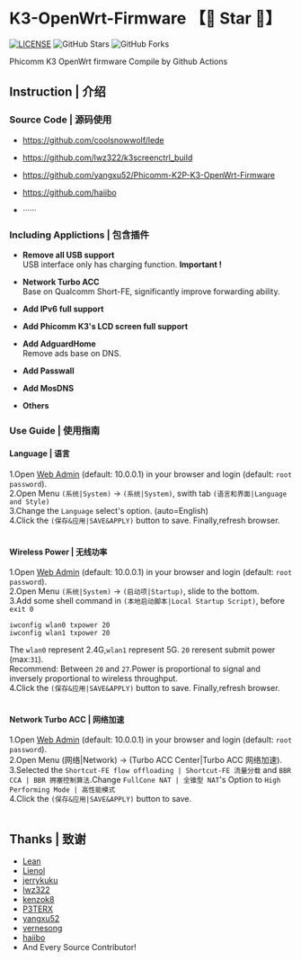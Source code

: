 
# K3-OpenWrt-Firmware 【🌟 Star 🌟】
[![LICENSE](https://img.shields.io/github/license/mashape/apistatus.svg?style=flat-square&label=LICENSE)](https://github.com/JE668/Phicomm-K3-LEDE-Firmware-Lean/blob/master/LICENSE)
![GitHub Stars](https://img.shields.io/github/stars/JE668/Phicomm-K3-LEDE-Firmware-Lean.svg?style=flat-square&label=Stars&logo=github)
![GitHub Forks](https://img.shields.io/github/forks/JE668/Phicomm-K3-LEDE-Firmware-Lean.svg?style=flat-square&label=Forks&logo=github)

Phicomm K3 OpenWrt firmware Compile by Github Actions


## Instruction | 介绍


### Source Code | 源码使用

- https://github.com/coolsnowwolf/lede

- https://github.com/lwz322/k3screenctrl_build

- https://github.com/yangxu52/Phicomm-K2P-K3-OpenWrt-Firmware

- https://github.com/haiibo

- ······


### Including Applictions | 包含插件

- **Remove all USB support**  
USB interface only has charging function. **Important !**  

- **Network Turbo ACC**  
Base on Qualcomm Short-FE, significantly improve forwarding ability. 

- **Add IPv6 full support**  

- **Add Phicomm K3's LCD screen full support**  

- **Add AdguardHome**  
Remove ads base on DNS.

- **Add Passwall**  

- **Add MosDNS**  

- **Others**


### Use Guide | 使用指南  
#### **Language | 语言**  
1.Open [Web Admin](http://10.0.0.1) (default: 10.0.0.1) in your browser and login (default: `root` `password`).  
2.Open Menu `(系统|System)` -> `(系统|System)`, swith tab `(语言和界面|Language and Style)`  
3.Change the `Language` select's option. (auto=English)  
4.Click the `(保存&应用|SAVE&APPLY)` button to save. Finally,refresh browser.   
&emsp;

#### **Wireless Power | 无线功率**  
1.Open [Web Admin](http://10.0.0.1) (default: 10.0.0.1) in your browser and login (default: `root` `password`).  
2.Open Menu `(系统|System)` -> `(启动项|Startup)`, slide to the bottom.  
3.Add some shell command in `(本地启动脚本|Local Startup Script)`, before `exit 0`  
```shell
iwconfig wlan0 txpower 20
iwconfig wlan1 txpower 20
```  
The `wlan0` represent 2.4G,`wlan1` represent 5G. `20` reresent submit power (max:`31`).  
Recommend: Between `20` and `27`.Power is proportional to signal and inversely proportional to wireless throughput.  
4.Click the `(保存&应用|SAVE&APPLY)` button to save. Finally,refresh browser.  
&emsp;

#### **Network Turbo ACC | 网络加速**  
1.Open [Web Admin](http://10.0.0.1) (default: 10.0.0.1) in your browser and login (default: `root` `password`).  
2.Open Menu (网络|Network) -> (Turbo ACC Center|Turbo ACC 网络加速).  
3.Selected the `Shortcut-FE flow offloading | Shortcut-FE 流量分载` and `BBR CCA | BBR 拥塞控制算法`.Change `FullCone NAT | 全锥型 NAT`'s Option to `High Performing Mode | 高性能模式`  
4.Click the `(保存&应用|SAVE&APPLY)` button to save.  
&emsp;


## Thanks | 致谢

- [Lean](https://github.com/coolsnowwolf)
- [Lienol](https://github.com/Lienol)
- [jerrykuku](https://github.com/jerrykuku)
- [lwz322](https://github.com/lwz322)
- [kenzok8](https://github.com/kenzok8)
- [P3TERX](https://github.com/P3TERX)
- [yangxu52](https://github.com/yangxu52)
- [vernesong](https://github.com/vernesong)
- [haiibo](https://github.com/haiibo)
- And Every Source Contributor!
